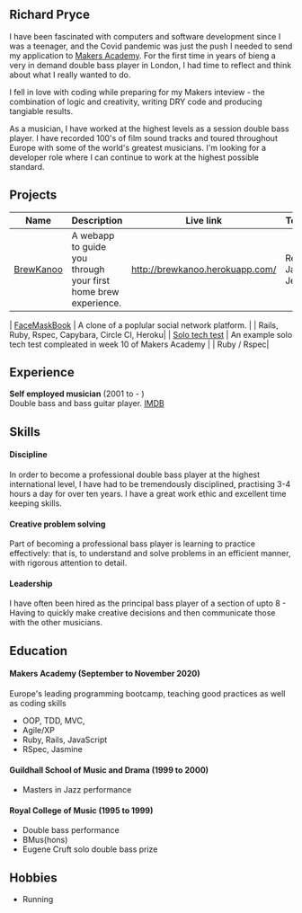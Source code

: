 ## Richard Pryce

I have been fascinated with computers and software development since I was a teenager, and the Covid pandemic was just the push I needed to send my application to [Makers Academy](https://makers.tech/). For the first time in years of bieng a very in demand double bass player in London, I had time to reflect and think about what I really wanted to do.

I fell in love with coding while preparing for my Makers inteview - the combination of logic and creativity, writing DRY code and producing tangiable results.

As a musician, I have worked at the highest levels as a session double bass player. I have recorded 100's of film sound tracks and toured throughout Europe with some of the world's greatest musicians. I'm looking for a developer role where I can continue to work at the highest possible standard.


## Projects

| Name                         | Description       | Live link  | Tech/tools        |
| ---------------------------- | ----------------- |------------|------------------ |
| [BrewKanoo](https://github.com/cfujiname/brewkanoo) | A webapp to guide you through your first home brew experience. | http://brewkanoo.herokuapp.com/ | React, JavaScript, Jest, |

| [FaceMaskBook](https://github.com/prycey77/FacemaskBook) | A clone of a poplular social network platform. |  | Rails, Ruby, Rspec, Capybara, Circle CI, Heroku|
| [Solo tech test](https://github.com/prycey77/Bank-techtest) | An example solo tech test compleated in week 10 of Makers Academy | | Ruby / Rspec|




## Experience

**Self employed musician** (2001 to - )  
Double bass and bass guitar player.
[IMDB](https://www.imdb.com/name/nm8874503/)


## Skills

#### Discipline

In order to become a professional double bass player at the highest international level, I have had to be tremendously disciplined, practising 3-4 hours a day for over ten years. I have a great work ethic and excellent time keeping skills.

#### Creative problem solving

Part of becoming a professional bass player is learning to practice effectively: that is, to understand and solve problems in an efficient manner, with rigorous attention to detail.

#### Leadership

I have often been hired as the principal bass player of a section of upto 8 - Having to quickly make creative decisions and then communicate those with the other musicians.

## Education

#### Makers Academy (September to November 2020)
Europe's leading programming bootcamp, teaching good practices as well as coding skills

- OOP, TDD, MVC,
- Agile/XP
- Ruby, Rails, JavaScript
- RSpec, Jasmine

#### Guildhall School of Music and Drama (1999 to 2000)

  - Masters in Jazz performance

#### Royal College of Music (1995 to 1999)

- Double bass performance
- BMus(hons)
- Eugene Cruft solo double bass prize




## Hobbies

- Running
